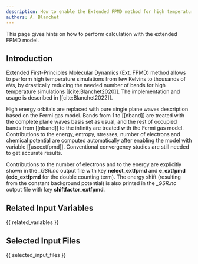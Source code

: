 ```yaml
---
description: How to enable the Extended FPMD method for high temperature simulations
authors: A. Blanchet
---
```

<!--- This is the source file for this topics. Can be edited. -->
This page gives hints on how to perform calculation with the extended FPMD model.

## Introduction

Extended First-Principles Molecular Dynamics (Ext. FPMD) method allows to perform high temperature simulations from few Kelvins to thousands of eVs, by drastically reducing the needed number of bands for high temperature simulations [[cite:Blanchet2020]]. The implementation and usage is described in [[cite:Blanchet2022]].

High energy orbitals are replaced with pure single plane waves description based on the Fermi gas model. Bands from 1 to [[nband]] are treated with the complete plane waves basis set as usual, and the rest of occupied bands from [[nband]] to the infinity are treated with the Fermi gas model. Contributions to the energy, entropy, stresses, number of electrons and chemical potential are computed automatically after enabling the model with variable [[useextfpmd]]. Conventional convergency studies are still needed to get accurate results.

Contributions to the number of electrons and to the energy are explicitly shown in the *_GSR.nc* output file with key **nelect_extfpmd** and **e_extfpmd** (**edc_extfpmd** for the double counting term). The energy shift (resulting from the constant background potential) is also printed in the *_GSR.nc* output file with key **shiftfactor_extfpmd**.

## Related Input Variables

{{ related_variables }}

## Selected Input Files

{{ selected_input_files }}
